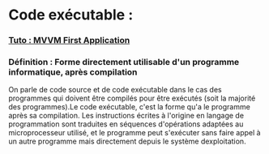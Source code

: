 # Code exécutable :

### [Tuto : MVVM First Application](https://www.tutorialspoint.com/mvvm/mvvm_first_application.htm)

### Définition : Forme directement utilisable d'un programme informatique, après compilation

On parle de code source et de code exécutable dans le cas des programmes qui doivent être compilés pour être exécutés (soit la majorité des programmes).Le code exécutable, c'est la forme qu'a le programme après sa compilation. Les instructions écrites à l'origine en langage de programmation sont traduites en séquences d'opérations adaptées au microprocesseur utilisé, et le programme peut s'exécuter sans faire appel à un autre programme mais directement depuis le système dexploitation.
